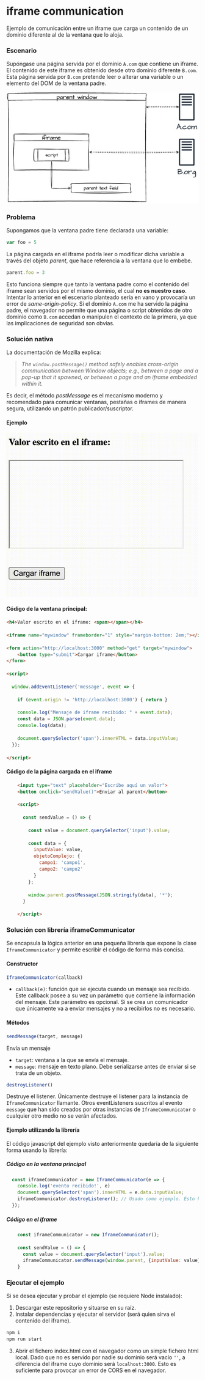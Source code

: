 # iframe communication

Ejemplo de comunicación entre un iframe que carga un contenido de un dominio diferente al de la ventana que lo aloja.

### Escenario

Supóngase una página servida por el dominio `A.com` que contiene un iframe. El contenido de este iframe es obtenido desde otro dominio diferente `B.com`. Esta página servida por `B.com` pretende leer o alterar una variable o un elemento del DOM de la ventana padre.

![](/doc/image.jpg)


### Problema

Supongamos que la ventana padre tiene declarada una variable:
```javascript
var foo = 5
```

La página cargada en el iframe podría leer o modificar dicha variable a través del objeto *parent*, que hace referencia a la ventana que lo embebe.

```javascript
parent.foo = 3
```

Esto funciona siempre que tanto la ventana padre como el contenido del iframe sean servidos por el mismo dominio, el cual **no es nuestro caso**. Intentar lo anterior en el escenario planteado sería en vano y provocaría un error de *same-origin-policy*. Si el dominio `A.com` me ha servido la página padre, el navegador no permite que una página o script obtenidos de otro dominio como `B.com` accedan o manipulen el contexto de la primera, ya que las implicaciones de seguridad son obvias.


### Solución nativa

La documentación de Mozilla explica:

> *The `window.postMessage()` method safely enables cross-origin communication between Window objects; e.g., between a page and a pop-up that it spawned, or between a page and an iframe embedded within it.*

Es decir, el método *postMessage* es el mecanismo moderno y recomendado para comunicar ventanas, pestañas o iframes de manera segura, utilizando un patrón publicador/suscriptor.

#### Ejemplo

![](/doc/ejemplo.gif)

#### Código de la ventana principal:

```html
<h4>Valor escrito en el iframe: <span></span></h4>

<iframe name="mywindow" frameborder="1" style="margin-bottom: 2em;"></iframe>

<form action="http://localhost:3000" method="get" target="mywindow">
    <button type="submit">Cargar iframe</button>
</form>

<script>

  window.addEventListener('message', event => {

    if (event.origin != 'http://localhost:3000') { return }

    console.log("Mensaje de iframe recibido: " + event.data);
    const data = JSON.parse(event.data);
    console.log(data);

    document.querySelector('span').innerHTML = data.inputValue;
  });

</script>
```

#### Código de la página cargada en el iframe

```html
    <input type="text" placeholder="Escribe aquí un valor">
    <button onclick="sendValue()">Enviar al parent</button>

    <script>

      const sendValue = () => {

        const value = document.querySelector('input').value;

        const data = {
          inputValue: value,
          objetoComplejo: {
            campo1: 'campo1',
            campo2: 'campo2'
          }
        };

        window.parent.postMessage(JSON.stringify(data), '*');
      }
      
    </script>
```

### Solución con librería iframeCommunicator

Se encapsula la lógica anterior en una pequeña librería que expone la clase `IframeCommunicator` y permite escribir el código de forma más concisa.


#### Constructor
```javascript
IframeCommunicator(callback)
```

* `callback(e)`: función que se ejecuta cuando un mensaje sea recibido. Este callback posee a su vez un parámetro que contiene la información del mensaje. Este parámetro es opcional. Si se crea un comunicador que únicamente va a enviar mensajes y no a recibirlos no es necesario.

#### Métodos

```javascript
sendMessage(target, message)
```

Envía un mensaje

* `target`: ventana a la que se envía el mensaje.
* `message`: mensaje en texto plano. Debe serializarse antes de enviar si se trata de un objeto.


```javascript
destroyListener()
```

Destruye el listener. Únicamente destruye el listener para la instancia de `IframeCommunicator` llamante. Otros eventListeners suscritos al evento `message` que han sido creados por otras instancias de `IframeCommunicator` o cualquier otro medio no se verán afectados.


#### Ejemplo utilizando la librería

El código javascript del ejemplo visto anteriormente quedaría de la siguiente forma usando la librería:

##### Código en la ventana principal

```javascript
  const iframeCommunicator = new IframeCommunicator(e => {
    console.log('evento recibido!', e)
    document.querySelector('span').innerHTML = e.data.inputValue;
    iframeCommunicator.destroyListener(); // Usado como ejemplo. Esto hará que tras recibir el primer dato ya no recibamos más
  });
```

##### Código en el iframe

```javascript
    const iframeCommunicator = new IframeCommunicator();

    const sendValue = () => {
      const value = document.querySelector('input').value;
      iframeCommunicator.sendMessage(window.parent, {inputValue: value})
    }
```


### Ejecutar el ejemplo

Si se desea ejecutar y probar el ejemplo (se requiere Node instalado):

1. Descargar este repositorio y situarse en su raíz.
2. Instalar dependencias y ejecutar el servidor (será quien sirva el contenido del iframe).

```bash
npm i
npm run start
```
3. Abrir el fichero index.html con el navegador como un simple fichero html local. Dado que no es servido por nadie su dominio será vacío `''`, a diferencia del iframe cuyo dominio será `localhost:3000`. Esto es suficiente para provocar un error de CORS en el navegador.
